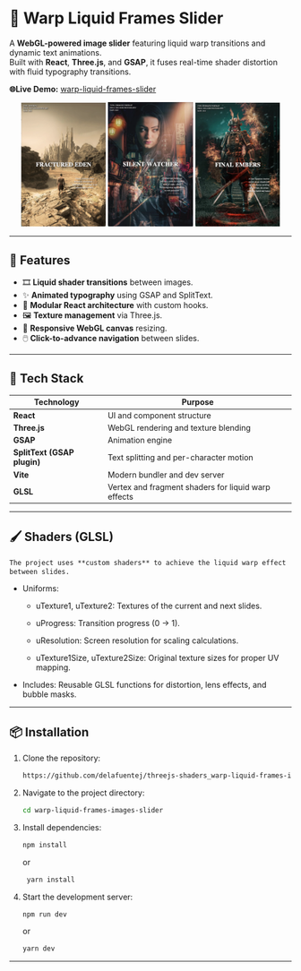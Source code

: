 # 🌌 Warp Liquid Frames Slider

A **WebGL-powered image slider** featuring liquid warp transitions and dynamic text animations.  
Built with **React**, **Three.js**, and **GSAP**, it fuses real-time shader distortion with fluid typography transitions.

**🌐Live Demo:** [warp-liquid-frames-slider](https://three-js-shaders-warp-liquid-frames.vercel.app/)

<p align="center" width="100%">
<img src="public/images/app/app-1.png" width="30%" />
<img src="public/images/app/app-2.png" width="30%" />
<img src="public/images/app/app-4.png" width="30%" />
</p>

---

## 🚀 Features

- 🎞️ **Liquid shader transitions** between images.
- ✨ **Animated typography** using GSAP and SplitText.
- 🧠 **Modular React architecture** with custom hooks.
- 🖼️ **Texture management** via Three.js.
- 📱 **Responsive WebGL canvas** resizing.
- 🖱️ **Click-to-advance navigation** between slides.

---

## 🧩 Tech Stack

| Technology                  | Purpose                                             |
| --------------------------- | --------------------------------------------------- |
| **React**                   | UI and component structure                          |
| **Three.js**                | WebGL rendering and texture blending                |
| **GSAP**                    | Animation engine                                    |
| **SplitText (GSAP plugin)** | Text splitting and per-character motion             |
| **Vite**                    | Modern bundler and dev server                       |
| **GLSL**                    | Vertex and fragment shaders for liquid warp effects |

---

## 🖌️ Shaders (GLSL)

    The project uses **custom shaders** to achieve the liquid warp effect between slides.

- Uniforms:

  - uTexture1, uTexture2: Textures of the current and next slides.

  - uProgress: Transition progress (0 → 1).

  - uResolution: Screen resolution for scaling calculations.

  - uTexture1Size, uTexture2Size: Original texture sizes for proper UV mapping.

- Includes:
  Reusable GLSL functions for distortion, lens effects, and bubble masks.

---

## 📦 Installation

1. Clone the repository:
   ```bash
   https://github.com/delafuentej/threejs-shaders_warp-liquid-frames-images-slider.git
   ```
2. Navigate to the project directory:
   ```bash
   cd warp-liquid-frames-images-slider
   ```
3. Install dependencies:

   ```bash
   npm install
   ```

   or

   ```bash
    yarn install
   ```

4. Start the development server:
   ```bash
   npm run dev
   ```
   or
   ```bash
   yarn dev
   ```

---

